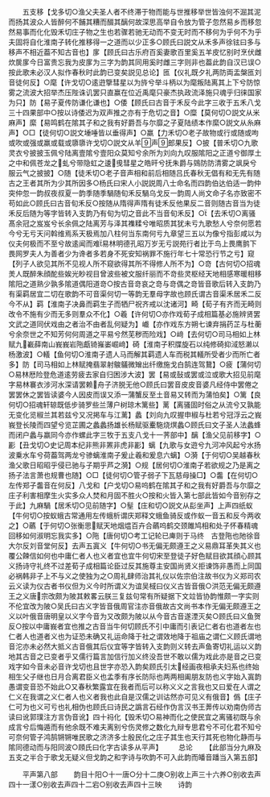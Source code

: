 <!-- { "loadSidebar": true } -->
　　五支移【戈多切○渔父夫圣人者不终滞于物而能与世推移举世皆浊何不淈其泥而扬其波众人皆醉何不餔其糟而醊其醨何故深思高举自令放为管子忽然易乡而移忽然易事而化化毁禾切庄子物之生也若骤若驰无动而不变无时而不移何为乎何不为乎夫固将自化淮南子转化推移得一之道而以少正多○顾氏曰説文从禾多声徐铉曰多与移声不相近葢不知古音也】扅【顾氏曰古乐府百奚妻歌百里奚五羊皮忆别时烹伏雌炊扊扅今日富贵忘我为皮扅为三字为韵其同用奚时雌三字则非也葢此韵自汉已误○按此歌未必汉人拟作春秋时此韵已变矣説见总论】匜【仪礼既夕礼两防両盂槃匜刘音徒何反】○麾【许戈切○逺逰擥彗星以为旍兮举斗柄以为麾叛陆离其上下兮防惊雾之流波大招举杰压陛诛讥罢只直赢在位近禹麾只豪杰执政流泽施只魂乎归徕国家为只】防【易子夏传防谦化谦也】○倭【顾氏曰古音于禾反今此字三收于五禾八戈三十四果部中○按以诗倭迟为双声推之亦有于危切之音】○糜【莫何切○説文从米麻声】縻【易鸣鹤在隂其子和之我有好爵吾与尔靡之子夏陆绩本作縻○説文从糸麻声】○□【徒何切○説文埵唾皆以垂得声】○羸【力禾切○老子故物或行或随或呴或吹或强或羸或载或隳隳许戈切○説文从羊声郎果反】○披【普禾切○九歌灵衣兮披披玉佩兮陆离壹隂兮壹阳众莫知兮余所为刘向九叹服隂阳之正道兮御厚土之中和佩苍龙之虬兮带隐虹之逶曵彗星之皓旰兮抚朱爵与鵕防防清雾之飒戾兮服云气之披披】○随【徒禾切○老子音声相和前后相随吕氏春秋无倡有和无先有随古之王者其所为少其所因多○杨氏曰宋人小説説周八士命名而四韵伯达伯适一韵仲突仲忽一韵叔夜叔夏一韵季随季騧随旬禾反騧乌戈反一韵周人尚文命子名亦致密不苟如此○顾氏曰古音旬禾反○按随从隋得声隋有徒禾反他果反二音则随古音当为徒禾反后随为等字皆转入支韵乃有旬为切之音此不当音旬禾反】○【去禾切○离骚髙余冠之岌岌兮长余佩之陆离芳与泽其襍糅兮唯昭质其犹未亏九歌愁人兮奈何愿若今兮无亏天问斡维焉系天极焉加八柱何当东南何亏九章望三五以为像兮指彭咸以为仪夫何极而不至兮故逺闻而难易林明德孔昭万岁无亏説苑行者比于鸟上畏鹰鹯下畏网罗夫人为善者少为谗者多若身不死安知祸罪不施行年七十常恐行节之亏】窥【列子人欲见其所不见视人所不窥欲得其所不得修人所不为】○竒【古何切○招魂羙人既醉朱顔酡些娭光眇视目曾波些被文服纤丽而不竒些灵枢经天地相感寒暖相移隂阳之道熟少孰多隂道偶阳道竒○按古音竒哀之竒与竒偶之竒皆音歌后转入支韵乃有渠羁居宜二切在歌韵不可音渠何切一等韵无羣母字故也顾氏谓古音渠禾居禾二反今不从】羁【淮南子决鼻而羁生子而牺尸祝齐戒以沈诸河】畸【荀子有齐而无畸则改令不施有少而无多则羣众不化】○羲【许何切○亦作戏荀子成相篇基必施辨贤罢文武之道同伏戏由之者治不由者乱何疑为】巇【亦作戏东方朔七谏弃捐药芷与杜蘅兮余奈世之不知芳何何周道之平易兮然芜秽而险戏】○﨑【去何切○司马相如上林赋九嶻薛南山峩峩岩陁甗锜嶊崣崛﨑】碕【淮南子积牒旋石以纯修碕抑淢怒濑以杨激波】○轙【鱼何切○淮南子遗人马而解其羁遗人车而税其轙所受者少而所亡者多】防【司马相如上林赋掩翡翠射鵔鸃微矰出纤缴施戈白鹄连驾鵞】○疲【蒲何切○易林厯险登危道逺劳疲去家自归困涉大波】罢【易或鼔或罢或泣或歌大招见前麾字易林褰衣涉河水深请罢赖舟子济脱无他○顾氏曰罢音皮皮音婆凡经侍中罢倦之罢罢休之罢皆读婆今人因皮而误又添一蒲蟹反至土音易又转而为蒲怕矣】○篱【良何切○招魂轩辌既低步骑罗些兰薄户树琼木篱些】蓠【离骚固时俗之从流兮又孰能无变化览椒兰其若兹兮又况掲车与江蓠】蠡【刘向九叹握申椒与杜若兮冠浮云之峩峩登长陵而四望兮览芷圃之蠡蠡扬雄长杨赋驱櫜駞烧熐蠡○顾氏曰文子圣人法蠡蜂而闭户蠡与嬴同今亦作螺此字三牧于五支八戈十一荠部中】醨【渔父见前移字】○彲【丑戈切○史记周本纪非熊非罴非虎非彲】螭【九歌与女逰兮九河冲风起兮水扬波乗水车兮荷葢驾两龙兮骖螭淮南子爰止羲和爰息六螭】○漪【于何切○吴越春秋渔父歌日昭昭乎侵已驰与子期乎芦之漪】○规【居何切○淮南子若欲规之乃是离之扬子法言萧也规曹也随】○□【徒何切○管子弱子下瓦慈母操□】○齹【在何切○左传郑子齹音在何反】八戈和【户戈切○易呜鹤在隂其子和之我有好爵吾与尔靡之庄子利害相摩生火实多众人焚和月固不胜火○按和火皆入第七部此皆如今音别存之于此】九麻騧【居禾切○见前随字】○髽【庄和切○説文从髟坐声】上声四纸蚁【牛何切○按蚁蛾古常通用左传蛾析谓庆郑释文蛾鱼骑反或作蚁一音五和反今两收之】○蘤【于何切○张衡思赋天地烟煴百卉合蘤呜鹤交颈雎鸠相和处子怀春精魂回移如何淑明忘我实多】○陁【唐何切○考工记轮已庳则于马终　古登陁也阤徐音大尔反刘音堂何反】去声五寘义【牛何切○书无偏无颇遵王之义易鼎耳革失其义也覆公餗信如何也中庸仁者人也义者宜也宜牛何切宋至登徒子好色赋目欲其顔心顾其义扬诗守礼终不过差荀子成相篇论臣过反其施尊主安国尚贤义拒谏饰非愚而上同国必祸韩非子上不与义之使独为之○周礼肆师治其礼仪以佐宗伯注故书仪为义郑司农云义读为仪古者书仪但为义今时所谓义为谊吴棫曰仪义古皆音俄○洪范无偏无颇遵王之义唐宗改颇为陂其敕畧云朕三复兹句常有所疑据下文竝皆协韵惟颇一字实则不伦宜改为陂○吴氏曰古义字皆音俄周官注亦音俄故古文尚书本作无偏无颇遵王之义以叶俄音唐明皇以义字今音为又改颇为陂以从今音古音遂湮灭矣○顾氏曰义鱼贺反○按以中庸峩者宜也推之古音当牛何切顾氏不引中庸而引表记仁者右也道者左也仁者人也道者义也为证恐未确又礼运命降于社之谓效地降于祖庙之谓仁义顾氏谓地音沱亦未必然大抵义古音俄其后仪宜等字皆转入支韵则义转去声鱼寄切礼运以义韵地其古音之已变者乎又儒行篇言加信行加义终没吾世不敢以儒为戏此亦是音之已变戏字如今音未必音许戈切也且世字亦恐入韵矣顾氏引太经画夜相承夫妇系也终始相生父子继也日月合离君臣义也孟季有序长防际也两两相阖朋友防也义字始入寘韵愚谓变音恐不始此○又春秋繁露宜在我者而后可以称义义之言我也又曰爱在人谓之仁义在我谓之义仁者人也义者我也此自是汉儒之训诂然亦可见义有俄音】僞【庄子仁可为也义可亏也礼相伪也顾氏曰诗民之譌言石经作伪言汉书王莾传以劝南伪师古读曰讹郭璞注方言伪音讹】四十祃化【毁禾切○易神而化之使民宜之离骚初既与余成言兮后悔遁而有他余既不难夫离别兮伤灵修之数化九辩专思君兮不可化君不知兮可奈何管子鸿鹄锵锵唯民歌之济济多士殷民化之庄子其生也天行其死也物化静而与隂同德动而与阳同波○頋氏曰化字古读多从平声】
　　总论
　　【此部当分九麻及五支之半合于歌戈无疑义但戈韵之和字诗与吹韵不可入此韵而皤音蹯当入第五部】

　　平声第八部
　　韵目十阳○十一唐○分十二庚○别收上声三十六养○别收去声四十一漾○别收去声四十二宕○别收去声四十三映
　　诗韵
